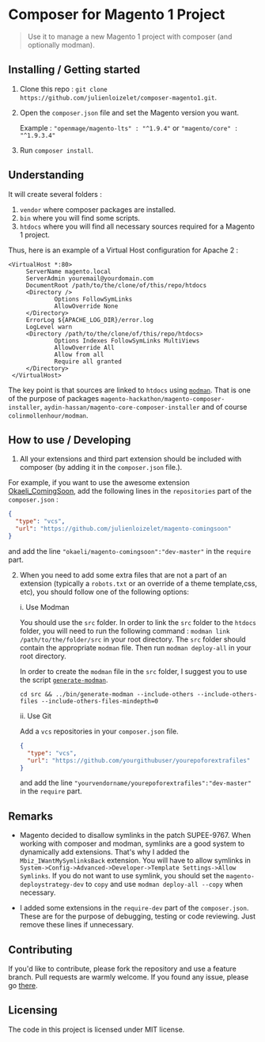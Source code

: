 
# Composer for Magento 1 Project
> Use it to manage a new Magento 1 project with composer (and optionally modman).
## Installing / Getting started
1. Clone this repo : `git clone https://github.com/julienloizelet/composer-magento1.git`.

1. Open the `composer.json` file and set the Magento version you want.

   Example : `"openmage/magento-lts" : "^1.9.4"` or `"magento/core" : "^1.9.3.4"`

1. Run `composer install`.

## Understanding
It will create several folders :

1. `vendor` where composer packages are installed.
1. `bin` where you will find some scripts.
1. `htdocs` where you will find all necessary sources required for a Magento 1 project.

Thus, here is an example of a Virtual Host configuration for Apache 2 :
```
<VirtualHost *:80>
     ServerName magento.local
     ServerAdmin youremail@yourdomain.com
     DocumentRoot /path/to/the/clone/of/this/repo/htdocs
     <Directory />
             Options FollowSymLinks
             AllowOverride None
     </Directory>
     ErrorLog ${APACHE_LOG_DIR}/error.log
     LogLevel warn
     <Directory /path/to/the/clone/of/this/repo/htdocs>
             Options Indexes FollowSymLinks MultiViews
             AllowOverride All
             Allow from all
             Require all granted
     </Directory>
 </VirtualHost>
```

The key point is that sources are linked to `htdocs` using [`modman`](https://github.com/colinmollenhour/modman).
That is one of the purpose of packages `magento-hackathon/magento-composer-installer`, `aydin-hassan/magento-core-composer-installer` and of course
`colinmollenhour/modman`.

## How to use / Developing
1. All your extensions and third part extension should be included with composer (by adding it in the `composer.json` file.).

For example, if you want to use the awesome extension [Okaeli_ComingSoon](https://github.com/julienloizelet/magento-comingsoon),
add the following lines in the `repositories` part of the `composer.json` :

```json
{
  "type": "vcs",
  "url": "https://github.com/julienloizelet/magento-comingsoon"
}
```
and add the line `"okaeli/magento-comingsoon":"dev-master"` in the `require` part.


2. When you need to add some extra files that are not a part of an extension (typically a `robots.txt` or an override of a theme template,css, etc), you should follow one of the following options:

    i. Use Modman

    You should use the `src` folder.
    In order to link the `src` folder to the `htdocs` folder, you will need to run the following command :
    `modman link /path/to/the/folder/src` in your root directory. The `src` folder should contain the appropriate `modman` file.
    Then run `modman deploy-all` in your root directory.

    In order to create the `modman` file in the `src` folder, I suggest you to use the script [`generate-modman`](https://github.com/mhauri/generate-modman).

    `cd src && ../bin/generate-modman --include-others --include-others-files --include-others-files-mindepth=0`

    ii. Use Git

    Add a `vcs` repositories in your `composer.json` file.

    ```json
    {
      "type": "vcs",
      "url": "https://github.com/yourgithubuser/yourepoforextrafiles"
    }
    ```

    and add the line `"yourvendorname/yourepoforextrafiles":"dev-master"` in the `require` part.


## Remarks
* Magento decided to disallow symlinks in the patch SUPEE-9767. When working with composer and modman, symlinks are a good system to dynamically add extensions.
That's why I added the `Mbiz_IWantMySymlinksBack` extension. You will have to allow symlinks in `System->Config->Advanced->Developer->Template Settings->Allow Symlinks`.
If you do not want to use symlink, you should set the `magento-deploystrategy-dev` to `copy` and use `modman deploy-all --copy` when necessary.

* I added some extensions in the `require-dev` part of the `composer.json`. These are for the purpose of debugging, testing or code reviewing.
Just remove these lines if unnecessary.

## Contributing
If you'd like to contribute, please fork the repository and use a feature
branch. Pull requests are warmly welcome.
If you found any issue, please go [there](https://github.com/julienloizelet/composer-magento1/issues).

## Licensing
The code in this project is licensed under MIT license.
